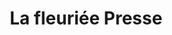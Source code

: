 ---
title: "La fleuriée Presse"
url: /saint-apollinaire/la-fleuriee-presse/
shop: marchand de journaux
---
